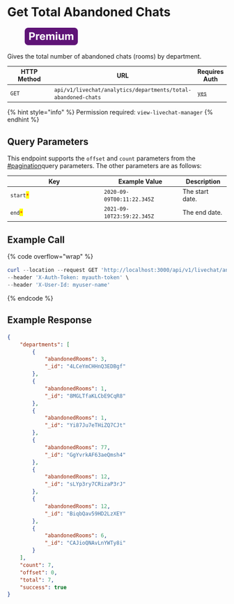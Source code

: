 # Get Total Abandoned Chats

<figure><img src="../../../../../../../.gitbook/assets/Premium.svg" alt=""><figcaption></figcaption></figure>

Gives the total number of abandoned chats (rooms) by department.

<table><thead><tr><th width="163">HTTP Method</th><th width="305">URL</th><th>Requires Auth</th></tr></thead><tbody><tr><td><code>GET</code></td><td><code>api/v1/livechat/analytics/departments/total-abandoned-chats</code></td><td><a href="../../../authentication-endpoints/"><code>yes</code></a></td></tr></tbody></table>

{% hint style="info" %}
Permission required: `view-livechat-manager`
{% endhint %}

## Query Parameters

This endpoint supports the `offset` and `count` parameters from the [#pagination](../../../../#pagination "mention")query parameters. The other parameters are as follows:

<table><thead><tr><th width="201.33333333333331">Key</th><th>Example Value</th><th>Description</th></tr></thead><tbody><tr><td><code>start</code><mark style="color:red;"><code>*</code></mark></td><td><code>2020-09-09T00:11:22.345Z</code></td><td>The start date.</td></tr><tr><td><code>end</code><mark style="color:red;"><code>*</code></mark></td><td><code>2021-09-10T23:59:22.345Z</code></td><td>The end date.</td></tr></tbody></table>

## Example Call

{% code overflow="wrap" %}
```powershell
curl --location --request GET 'http://localhost:3000/api/v1/livechat/analytics/departments/total-abandoned-chats?start=2020-09-10T23:59:22.345Z&end=2021-09-10T23:59:22.345Z' \
--header 'X-Auth-Token: myauth-token' \
--header 'X-User-Id: myuser-name'
```
{% endcode %}

## Example Response

```json
{
    "departments": [
        {
            "abandonedRooms": 3,
            "_id": "4LCeYmCHHnQ3EDBgf"
        },
        {
            "abandonedRooms": 1,
            "_id": "8MGLTfaKLCbE9CqR8"
        },
        {
            "abandonedRooms": 1,
            "_id": "Yi87Ju7eTHiZQ7CJt"
        },
        {
            "abandonedRooms": 77,
            "_id": "GgYvrkAF63aeQmsh4"
        },
        {
            "abandonedRooms": 12,
            "_id": "sLYp3ry7CRizaP3rJ"
        },
        {
            "abandonedRooms": 12,
            "_id": "BiqbQav59HD2LzXEY"
        },
        {
            "abandonedRooms": 6,
            "_id": "CAJioQNAvLnYWTy8i"
        }
    ],
    "count": 7,
    "offset": 0,
    "total": 7,
    "success": true
}
```
